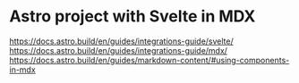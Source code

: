 # Astro project with Svelte in MDX

https://docs.astro.build/en/guides/integrations-guide/svelte/  
https://docs.astro.build/en/guides/integrations-guide/mdx/  
https://docs.astro.build/en/guides/markdown-content/#using-components-in-mdx
